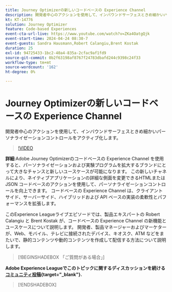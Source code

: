 ```yaml
---
title: Journey Optimizerの新しいコードベースの Experience Channel
description: 開発者中心のアクションを使用して、インバウンドサーフェスときめ細かいパーソナライゼーションコントロールをアクティブ化します。
kt: KT-14776
solution: Journey Optimizer
feature: Code-based Experiences
event-cta-url-live: https://www.youtube.com/watch?v=ZKa4OatgQjk
event-start-time: 2024-04-24 08:30-7
event-guests: Sandra Hausmann,Robert Calangiu,Brent Kostak
duration: 25
exl-id: 94725433-1bc2-40a4-835a-2cfac9af1fd9
source-git-commit: 0b2f63198af8767f24783dbafd244c9398c24f33
workflow-type: tm+mt
source-wordcount: '162'
ht-degree: 0%

---
```


# Journey Optimizerの新しいコードベースの Experience Channel

開発者中心のアクションを使用して、インバウンドサーフェスときめ細かいパーソナライゼーションコントロールをアクティブ化します。

>[!VIDEO](https://video.tv.adobe.com/v/3428095/?quality=12&learn=on)

**詳細**:Adobe Journey Optimizerのコードベースの Experience Channel を使用すると、パーソナライゼーションおよび実験プログラムを拡大するブランドにとって大きなチャンスと新しいユースケースが可能になります。 この新しいチャネルにより、ネイティブアプリケーションの詳細な側面を変更できるHTMLまたは JSON コードベースのアクションを使用して、パーソナライゼーションコントロールを向上できます。 コードベースの Experience Channel は、クライアントサイド、サーバーサイド、ハイブリッドおよび API ベースの実装の柔軟性とパフォーマンスを拡張します。

このExperience Leagueライブエピソードでは、製品エキスパートの Robert Calangiu と Brent Kostak が、コードベースの Experience Channel の新機能とユースケースについて説明します。 開発者、製品マネージャーおよびマーケターが、Web、モバイル、テレビに接続されたデバイス、キオスク、ATM などをまたいで、静的コンテンツや動的コンテンツを作成して配信する方法について説明します。

>[!BEGINSHADEBOX 「ご質問がある場合」]

**Adobe Experience Leagueでこのトピックに関するディスカッションを続ける [コミュニティ投稿](https://experienceleaguecommunities.adobe.com/t5/journey-optimizer-discussions/experience-league-live-post-session-discussion-new-code-based/m-p/668305#M205){target="_blank"}.**

>[!ENDSHADEBOX]
